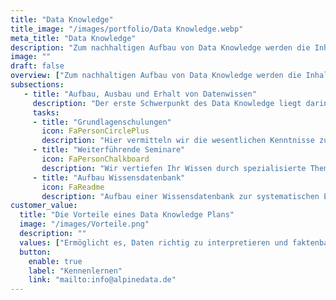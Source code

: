 ```yaml
---
title: "Data Knowledge"
title_image: "/images/portfolio/Data Knowledge.webp"
meta_title: "Data Knowledge"
description: "Zum nachhaltigen Aufbau von Data Knowledge werden die Inhalte von Seminaren und Workshops gezielt auf das Vorwissen und die spezifischen Bedürfnisse der Teilnehmer abgestimmt."
image: ""
draft: false
overview: ["Zum nachhaltigen Aufbau von Data Knowledge werden die Inhalte von Seminaren und Workshops gezielt auf das Vorwissen und die spezifischen Bedürfnisse der Teilnehmer abgestimmt. Durch praxisnahe Übungen und reale Beispiele wird das Gelernte direkt anwendbar und der Bezug zur täglichen Arbeit gestärkt​", "Langfristige Pläne zur kontinuierlichen Schulung und regelmäßige Auffrischungskurse stellen sicher, dass das erworbene Wissen aktuell bleibt und stetig weiterentwickelt wird, was zu einem nachhaltigen Lernerfolg führt", "Durch den Aufbau einer Wissensdatenbank (Knowledge Management) bleiben Wissen und Fachkenntnisse erhalten und zugänglich, auch wenn Mitarbeiter das Unternehmen verlassen"]
subsections: 
   - title: "Aufbau, Ausbau und Erhalt von Datenwissen​"
     description: "Der erste Schwerpunkt des Data Knowledge liegt darin, ein grundlegendes Verständnis zu Datenthemen zu schaffen. Darauf aufbauend bieten sich weiterführende Workshops an, die sich mit speziellen Themen, Tools oder Konzepten auseinandersetzen, um zielgerichtet Wissen in unternehmensrelevanten Bereichen aufzubauen.​ Der zweite Schwerpunkt liegt im Aufbau einer für alle Stakeholder zugänglichen Wissensdatenbank. Diese enthält Informationen zu unternehmensspezifischen Datenbanken, KPIs, Reports u.v.m.​ Somit ist nach dem Aufbau von Fachwissen und der stetigen Weiterbildung gewährleistet, dass dieses Wissen nicht mehr verloren geht.​"
     tasks: 
     - title: "Grundlagenschulungen​"
       icon: FaPersonCirclePlus
       description: "​Hier vermitteln wir die wesentlichen Kenntnisse zum Thema „Daten“ einschließlich grundlegender Konzepte, und relevanter Werkzeuge, um eine solide Basis für weiterführendes Wissen zu schaffen" 
     - title: "Weiterführende Seminare​​"
       icon: FaPersonChalkboard
       description: "Wir vertiefen Ihr Wissen durch spezialisierte Themen, fortgeschrittene Techniken und Tools sowie komplexere Anwendungen, um Expertenkenntnisse und -fähigkeiten in einem bestimmten Bereich aufzubauen​"  
     - title: "Aufbau Wissensdatenbank"
       icon: FaReadme
       description: "Aufbau einer Wissensdatenbank zur systematischen Erfassung, Organisation und Strukturierung von Informationen und Wissen, um einen zentralen Zugriffspunkt für Data Knowledge zu schaffen"  
customer_value:
  title: "Die Vorteile eines Data Knowledge Plans"
  image: "/images/Vorteile.png"
  description: ""
  values: ["Ermöglicht es, Daten richtig zu interpretieren und faktenbasierte Entscheidungen schneller zu treffen", "Datengeschulte Mitarbeiter erkennen Trends schneller und kommunizieren Daten klarer, was Innovation und Zusammenarbeit fördert", "Wichtiges Wissen bleibt erhalten und zugänglich, auch wenn Mitarbeiter das Unternehmen verlassen", "Data Knowledge erleichtert den Wissensaustausch zwischen Teams und Abteilungen."]  
  button:
    enable: true
    label: "Kennenlernen"
    link: "mailto:info@alpinedata.de"  
---
```

